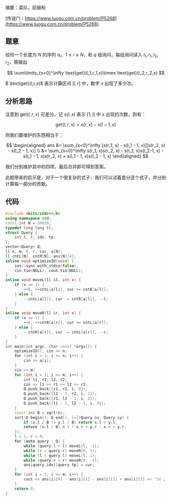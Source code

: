 摘要：莫队，前缀和

[传送门：https://www.luogu.com.cn/problem/P5268](https://www.luogu.com.cn/problem/P5268)

## 题意

给你一个长度为 $N$ 的序列 $a_i$，$1\leq i\leq N$，和 $q$ 组询问，每组询问读入 $l_1,r_1,l_2,r_2$，需输出

$$
\sum\limits_{x=0}^\infty \text{get}(l_1,r_1,x)\times \text{get}(l_2,r_2,x)
$$

$ \text{get}(l,r,x)$ 表示计算区间 $[l,r]$ 中，数字 $x$ 出现了多少次。

## 分析思路

注意到 $\text{get}(l, r, x)$ 可差分。记 $s(l, x)$ 表示 $[1, l]$ 中 $x$ 出现的次数，则有：

$$ \text{get}(l, r, x) = s(r, x) - s(l-1, x) $$

则我们要维护的东西相当于：

$$
\begin{aligned}
   ans &= \sum_{x=0}^\infty [s(r_1, x) - s(l_1 - 1, x)][s(r_2, x) - s(l_2 - 1, x)] \\
    &= \sum_{x=0}^\infty s(r_1, x)s(r_2, x) - s(r_1, x)s(l_2-1, x) - s(l_1 - 1, x)s(r_2, x) + 
    s(l_1 - 1, x)s(l_2 - 1, x)
\end{aligned}
$$

我们分别维护其中的四项，最后合并即可得到答案。

此题带来的启示是，对于一个很复杂的式子，我们可以试着差分这个式子，并分别计算每一部分的贡献。

## 代码

```cpp
#include <bits/stdc++.h>
using namespace std;
const int N = 50010;
typedef long long ll;
struct Query {
    int l, r, idx, tp;
};
vector<Query> Q;
ll n, m, l, r, cur, a[N];
ll cntL[N], cntR[N], ans[N][4];
inline void optimizeIO(void) {
    ios::sync_with_stdio(false);
    cin.tie(NULL), cout.tie(NULL);
}
inline void moveL(ll &l, int x) {
    if (x == 1) {
        ++l, ++cntL[a[l]], cur += cntR[a[l]];
    } else {
        --cntL[a[l]], cur -= cntR[a[l]], --l;
    }
}
inline void moveR(ll &r, int x) {
    if (x == 1) {
        ++r, ++cntR[a[r]], cur += cntL[a[r]];
    } else {
        --cntR[a[r]], cur -= cntL[a[r]], --r;
    }
}
int main(int argc, char const *argv[]) {
    optimizeIO(), cin >> n;
    for (int i = 1; i <= n; i++) {
        cin >> a[i];
    }
    cin >> m;
    for (int i = 1; i <= m; i++) {
        int l1, r1, l2, r2;
        cin >> l1 >> r1 >> l2 >> r2;
        Q.push_back({r1, r2, i, 0});
        Q.push_back({l1 - 1, r2, i, 1});
        Q.push_back({r1, l2 - 1, i, 2});
        Q.push_back({l1 - 1, l2 - 1, i, 3});
    }
    const int B = sqrt(n);
    sort(Q.begin(), Q.end(), [=](Query &x, Query &y) {
        if (x.l / B != y.l / B) return x.l < y.l;
        return (x.l / B) & 1 ? x.r < y.r : x.r > y.r;
    });
    l = 1, r = 0;
    for (auto query : Q) {
        while (query.l < l) moveL(l, -1);
        while (r < query.r) moveR(r, 1);
        while (l < query.l) moveL(l, 1);
        while (query.r < r) moveR(r, -1);
        ans[query.idx][query.tp] = cur;
    }
    for (int i = 1; i <= m; i++) {
        cout << ans[i][0] - ans[i][1] - ans[i][2] + ans[i][3] << '\n';
    }
    return 0;
}

```